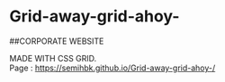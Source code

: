 # Grid-away-grid-ahoy-

##CORPORATE WEBSITE

MADE WITH CSS GRID.<br>
Page : https://semihbk.github.io/Grid-away-grid-ahoy-/
